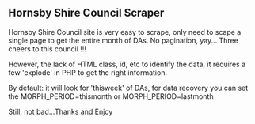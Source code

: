 Hornsby Shire Council Scraper
-----------------------------

Hornsby Shire Council site is very easy to scrape, only need to scape a single page to get the entire month of DAs. No pagination, yay... Three cheers to  this council !!!

However, the lack of HTML class, id, etc to identify the data, it requires a few 'explode' in PHP to get the right information.

By default: it will look for 'thisweek' of DAs, for data recovery you can set the MORPH_PERIOD=thismonth or MORPH_PERIOD=lastmonth

Still, not bad...Thanks and Enjoy
